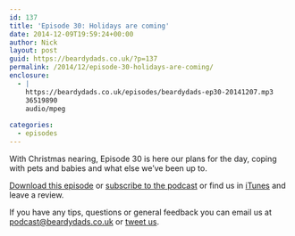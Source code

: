 ```yaml
---
id: 137
title: 'Episode 30: Holidays are coming'
date: 2014-12-09T19:59:24+00:00
author: Nick
layout: post
guid: https://beardydads.co.uk/?p=137
permalink: /2014/12/episode-30-holidays-are-coming/
enclosure:
  - |
    https://beardydads.co.uk/episodes/beardydads-ep30-20141207.mp3
    36519890
    audio/mpeg
    
categories:
  - episodes
---
```

With Christmas nearing, Episode 30 is here our plans for the day, coping with pets and babies and what else we&#8217;ve been up to.

[Download this episode](https://beardydads.co.uk/episodes/beardydads-ep30-20141207.mp3) or [subscribe to the podcast](http://feeds.feedburner.com/BeardyDads) or find us in [iTunes](https://itunes.apple.com/gb/podcast/beardy-dads/id798785734) and leave a review.

If you have any tips, questions or general feedback you can email us at <podcast@beardydads.co.uk> or [tweet us](http://twitter.com/beardydads).